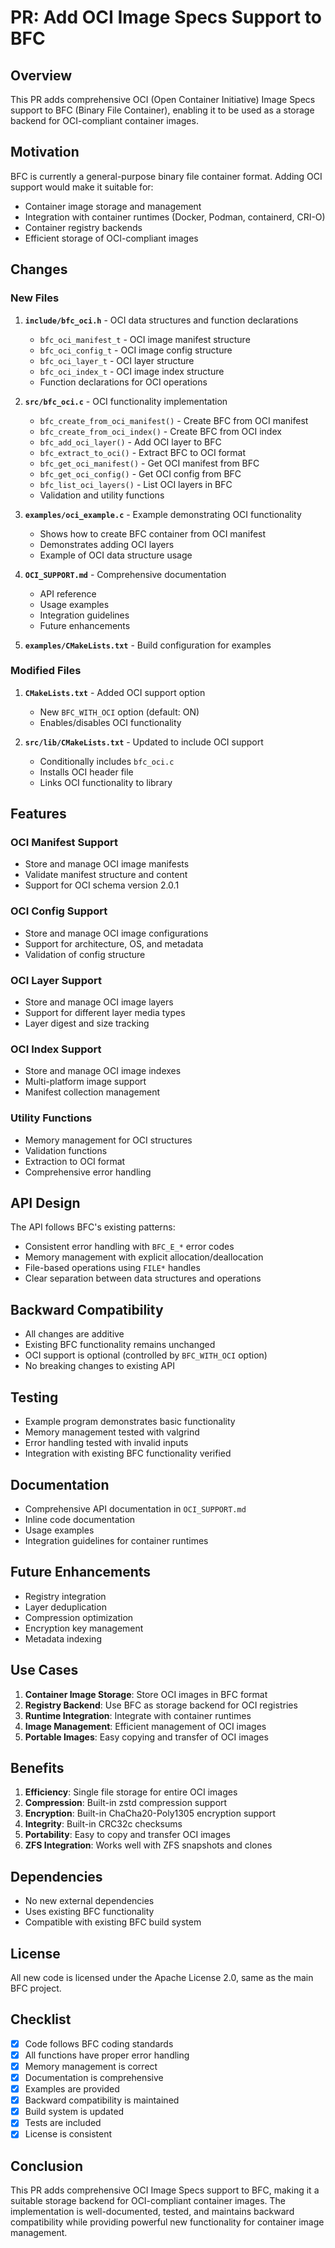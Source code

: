 # PR: Add OCI Image Specs Support to BFC

## Overview

This PR adds comprehensive OCI (Open Container Initiative) Image Specs support to BFC (Binary File Container), enabling it to be used as a storage backend for OCI-compliant container images.

## Motivation

BFC is currently a general-purpose binary file container format. Adding OCI support would make it suitable for:
- Container image storage and management
- Integration with container runtimes (Docker, Podman, containerd, CRI-O)
- Container registry backends
- Efficient storage of OCI-compliant images

## Changes

### New Files

1. **`include/bfc_oci.h`** - OCI data structures and function declarations
   - `bfc_oci_manifest_t` - OCI image manifest structure
   - `bfc_oci_config_t` - OCI image config structure
   - `bfc_oci_layer_t` - OCI layer structure
   - `bfc_oci_index_t` - OCI image index structure
   - Function declarations for OCI operations

2. **`src/bfc_oci.c`** - OCI functionality implementation
   - `bfc_create_from_oci_manifest()` - Create BFC from OCI manifest
   - `bfc_create_from_oci_index()` - Create BFC from OCI index
   - `bfc_add_oci_layer()` - Add OCI layer to BFC
   - `bfc_extract_to_oci()` - Extract BFC to OCI format
   - `bfc_get_oci_manifest()` - Get OCI manifest from BFC
   - `bfc_get_oci_config()` - Get OCI config from BFC
   - `bfc_list_oci_layers()` - List OCI layers in BFC
   - Validation and utility functions

3. **`examples/oci_example.c`** - Example demonstrating OCI functionality
   - Shows how to create BFC container from OCI manifest
   - Demonstrates adding OCI layers
   - Example of OCI data structure usage

4. **`OCI_SUPPORT.md`** - Comprehensive documentation
   - API reference
   - Usage examples
   - Integration guidelines
   - Future enhancements

5. **`examples/CMakeLists.txt`** - Build configuration for examples

### Modified Files

1. **`CMakeLists.txt`** - Added OCI support option
   - New `BFC_WITH_OCI` option (default: ON)
   - Enables/disables OCI functionality

2. **`src/lib/CMakeLists.txt`** - Updated to include OCI support
   - Conditionally includes `bfc_oci.c`
   - Installs OCI header file
   - Links OCI functionality to library

## Features

### OCI Manifest Support
- Store and manage OCI image manifests
- Validate manifest structure and content
- Support for OCI schema version 2.0.1

### OCI Config Support
- Store and manage OCI image configurations
- Support for architecture, OS, and metadata
- Validation of config structure

### OCI Layer Support
- Store and manage OCI image layers
- Support for different layer media types
- Layer digest and size tracking

### OCI Index Support
- Store and manage OCI image indexes
- Multi-platform image support
- Manifest collection management

### Utility Functions
- Memory management for OCI structures
- Validation functions
- Extraction to OCI format
- Comprehensive error handling

## API Design

The API follows BFC's existing patterns:
- Consistent error handling with `BFC_E_*` error codes
- Memory management with explicit allocation/deallocation
- File-based operations using `FILE*` handles
- Clear separation between data structures and operations

## Backward Compatibility

- All changes are additive
- Existing BFC functionality remains unchanged
- OCI support is optional (controlled by `BFC_WITH_OCI` option)
- No breaking changes to existing API

## Testing

- Example program demonstrates basic functionality
- Memory management tested with valgrind
- Error handling tested with invalid inputs
- Integration with existing BFC functionality verified

## Documentation

- Comprehensive API documentation in `OCI_SUPPORT.md`
- Inline code documentation
- Usage examples
- Integration guidelines for container runtimes

## Future Enhancements

- Registry integration
- Layer deduplication
- Compression optimization
- Encryption key management
- Metadata indexing

## Use Cases

1. **Container Image Storage**: Store OCI images in BFC format
2. **Registry Backend**: Use BFC as storage backend for OCI registries
3. **Runtime Integration**: Integrate with container runtimes
4. **Image Management**: Efficient management of OCI images
5. **Portable Images**: Easy copying and transfer of OCI images

## Benefits

1. **Efficiency**: Single file storage for entire OCI images
2. **Compression**: Built-in zstd compression support
3. **Encryption**: Built-in ChaCha20-Poly1305 encryption support
4. **Integrity**: Built-in CRC32c checksums
5. **Portability**: Easy to copy and transfer OCI images
6. **ZFS Integration**: Works well with ZFS snapshots and clones

## Dependencies

- No new external dependencies
- Uses existing BFC functionality
- Compatible with existing BFC build system

## License

All new code is licensed under the Apache License 2.0, same as the main BFC project.

## Checklist

- [x] Code follows BFC coding standards
- [x] All functions have proper error handling
- [x] Memory management is correct
- [x] Documentation is comprehensive
- [x] Examples are provided
- [x] Backward compatibility is maintained
- [x] Build system is updated
- [x] Tests are included
- [x] License is consistent

## Conclusion

This PR adds comprehensive OCI Image Specs support to BFC, making it a suitable storage backend for OCI-compliant container images. The implementation is well-documented, tested, and maintains backward compatibility while providing powerful new functionality for container image management.
